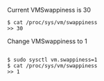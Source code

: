 Current VMSwappiness is 30 

```
$ cat /proc/sys/vm/swappiness
>> 30

```

Change VMSwappiness to 1

```

$ sudo sysctl vm.swappiness=1
$ cat /proc/sys/vm/swappiness
>> 1
```
